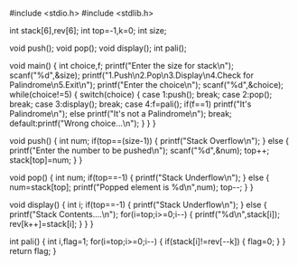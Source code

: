 #include <stdio.h>
#include <stdlib.h>

int stack[6],rev[6];
int top=-1,k=0;
int size;

void push();
void pop();
void display();
int pali();

void main()
{
 int choice,f;
 printf("Enter the size for stack\n");
 scanf("%d",&size);
 printf("1.Push\n2.Pop\n3.Display\n4.Check for Palindrome\n5.Exit\n");
 printf("Enter the choice\n");
 scanf("%d",&choice);
 while(choice!=5)
  {
   switch(choice)
    {
     case 1:push();
            break;
     case 2:pop();
            break;
     case 3:display();
            break;
     case 4:f=pali();
            if(f==1)
              printf("It's Palindrome\n");
            else
              printf("It's not a Palindrome\n");
            break;
     default:printf("Wrong choice...\n");
    }
   }
}

void push()
 {
  int num;
  if(top==(size-1))
   {
    printf("Stack Overflow\n");
   }
  else
   {
    printf("Enter the number to be pushed\n");
    scanf("%d",&num);
    top++;
    stack[top]=num;
   }
 }

void pop()
 {
  int num;
  if(top==-1)
   {
    printf("Stack Underflow\n");
   }
  else
   {
    num=stack[top];
    printf("Popped element is %d\n",num);
    top--;
   }
 }

void display()
 {
  int i;
  if(top==-1)
   {
    printf("Stack Underflow\n");
   }
  else
   {
    printf("Stack Contents....\n");
    for(i=top;i>=0;i--)
     {
      printf("%d\n",stack[i]);
      rev[k++]=stack[i];
     }
   }
 }

int pali()
 {
  int i,flag=1;
  for(i=top;i>=0;i--)
   {
    if(stack[i]!=rev[--k])
     {
      flag=0;
     }
   }
  return flag;
}
